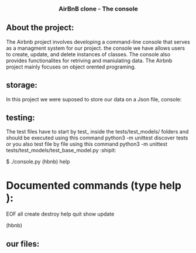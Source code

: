 <h3> <p align="center">
AirBnB clone - The console </p</h3>
  
## About the project:
The Airbnb project involves developing a command-line console that serves as a managment system for our project.
the console we have allows users to create, update, and delete instances of classes. The console also provides functionalites for retriving and maniulating data. The Airbnb project mainly focuses on object orented programing.

## storage: 
In this project we were suposed to store 
our data on a Json file, 
console:

## testing:
The test files have to start by test_ inside the tests/test_models/ folders
  and should be executed using this command python3 -m unittest discover tests or you also test file by file using this command python3 -m unittest tests/test_models/test_base_model.py :shipit:
  
  $ ./console.py
(hbnb) help

Documented commands (type help <topic>):
========================================
EOF  all  create  destroy  help  quit  show  update

(hbnb)


## our files:
